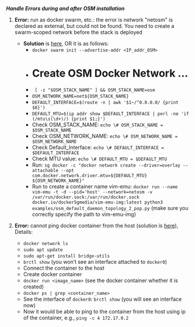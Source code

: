 ***Handle Errors during and after OSM installation***

1. **Error:** run as docker swarm, etc.: the error is network "netosm" is declared as external, but could not be found. You need to create a swarm-scoped network before the stack is deployed
    * **Solution** is [here](https://osm.etsi.org/wikipub/index.php/Common_issues_and_troubleshooting), OR it is as follows:
      - `docker swarm init --advertise-addr <IP_addr_OSM>`
      -  # Create OSM Docker Network ...
      -  ` [ -z "$OSM_STACK_NAME" ] && OSM_STACK_NAME=osm`
      -  `OSM_NETWORK_NAME=net${OSM_STACK_NAME}`
      -  `DEFAULT_INTERFACE=$(route -n | awk '$1~/^0.0.0.0/ {print $8}')`
      -  `DEFAULT_MTU=$(ip addr show $DEFAULT_INTERFACE | perl -ne 'if (/mtu\s(\d+)/) {print $1;}')`
      -  Check OSM_STACK_NAME: `echo \# OSM_STACK_NAME = $OSM_STACK_NAME`
      -  Check OSM_NETWORK_NAME: `echo \# OSM_NETWORK_NAME = $OSM_NETWORK_NAME`
      -  Check Default_Interface: `echo \# DEFAULT_INTERFACE = $DEFAULT_INTERFACE`
      -  Check MTU value: `echo \# DEFAULT_MTU = $DEFAULT_MTU`
      -  Run: `sg docker -c "docker network create --driver=overlay --attachable --opt com.docker.network.driver.mtu=${DEFAULT_MTU} ${OSM_NETWORK_NAME}"`
      -  Run to create a container name vim-emu: `docker run --name vim-emu -t -d --pid='host' --network=netosm -v /var/run/docker.sock:/var/run/docker.sock docker.io/docker5gmedia/vim-emu-img:latest python3 examples/osm_default_daemon_topology_2_pop.py` (make sure you correctly specify the path to vim-emu-img)



2. **Error:** cannot ping docker container from the host (solution is [here](https://training.play-with-docker.com/docker-networking-hol/)), Details:
      * `docker network ls`
      * `sudo apt update`
      * `sudo apt-get install bridge-utils`
      * `brctl show` (you won’t see an interface attached to `docker0`)
      * Connect the container to the host
      * Create docker container
      * `docker run <image_name>` (see the docker container whether it is created)
      * `docker ps | grep <container_name>`
      * See the interface of `docker0`: `brctl show` (you will see an interface now)
      * Now it would be able to ping to the container from the host using ip of the container, e.g., `ping -c 4 172.17.0.2`
